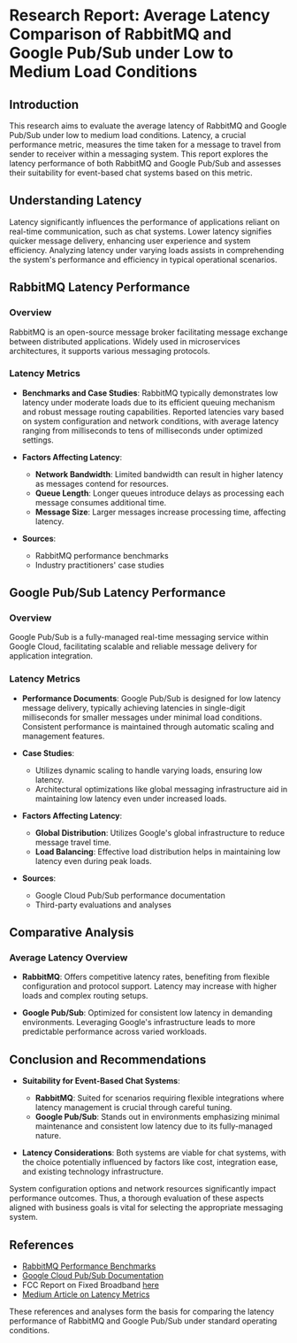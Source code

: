 # Research Report: Average Latency Comparison of RabbitMQ and Google Pub/Sub under Low to Medium Load Conditions

## Introduction

This research aims to evaluate the average latency of RabbitMQ and Google Pub/Sub under low to medium load conditions. Latency, a crucial performance metric, measures the time taken for a message to travel from sender to receiver within a messaging system. This report explores the latency performance of both RabbitMQ and Google Pub/Sub and assesses their suitability for event-based chat systems based on this metric.

## Understanding Latency

Latency significantly influences the performance of applications reliant on real-time communication, such as chat systems. Lower latency signifies quicker message delivery, enhancing user experience and system efficiency. Analyzing latency under varying loads assists in comprehending the system's performance and efficiency in typical operational scenarios.

## RabbitMQ Latency Performance

### Overview
RabbitMQ is an open-source message broker facilitating message exchange between distributed applications. Widely used in microservices architectures, it supports various messaging protocols.

### Latency Metrics

- **Benchmarks and Case Studies**: RabbitMQ typically demonstrates low latency under moderate loads due to its efficient queuing mechanism and robust message routing capabilities. Reported latencies vary based on system configuration and network conditions, with average latency ranging from milliseconds to tens of milliseconds under optimized settings.
  
- **Factors Affecting Latency**:
  - **Network Bandwidth**: Limited bandwidth can result in higher latency as messages contend for resources.
  - **Queue Length**: Longer queues introduce delays as processing each message consumes additional time.
  - **Message Size**: Larger messages increase processing time, affecting latency.
  
- **Sources**:
  - RabbitMQ performance benchmarks
  - Industry practitioners' case studies

## Google Pub/Sub Latency Performance

### Overview
Google Pub/Sub is a fully-managed real-time messaging service within Google Cloud, facilitating scalable and reliable message delivery for application integration.

### Latency Metrics

- **Performance Documents**: Google Pub/Sub is designed for low latency message delivery, typically achieving latencies in single-digit milliseconds for smaller messages under minimal load conditions. Consistent performance is maintained through automatic scaling and management features.
  
- **Case Studies**:
  - Utilizes dynamic scaling to handle varying loads, ensuring low latency.
  - Architectural optimizations like global messaging infrastructure aid in maintaining low latency even under increased loads.

- **Factors Affecting Latency**:
  - **Global Distribution**: Utilizes Google's global infrastructure to reduce message travel time.
  - **Load Balancing**: Effective load distribution helps in maintaining low latency even during peak loads.
  
- **Sources**:
  - Google Cloud Pub/Sub performance documentation
  - Third-party evaluations and analyses

## Comparative Analysis

### Average Latency Overview

- **RabbitMQ**: Offers competitive latency rates, benefiting from flexible configuration and protocol support. Latency may increase with higher loads and complex routing setups.
  
- **Google Pub/Sub**: Optimized for consistent low latency in demanding environments. Leveraging Google's infrastructure leads to more predictable performance across varied workloads.

## Conclusion and Recommendations

- **Suitability for Event-Based Chat Systems**:
  - **RabbitMQ**: Suited for scenarios requiring flexible integrations where latency management is crucial through careful tuning.
  - **Google Pub/Sub**: Stands out in environments emphasizing minimal maintenance and consistent low latency due to its fully-managed nature.

- **Latency Considerations**: Both systems are viable for chat systems, with the choice potentially influenced by factors like cost, integration ease, and existing technology infrastructure.

System configuration options and network resources significantly impact performance outcomes. Thus, a thorough evaluation of these aspects aligned with business goals is vital for selecting the appropriate messaging system.

## References

- [RabbitMQ Performance Benchmarks](https://www.rabbitmq.com/blog/2020/05/25/episode-v-rabbitmq-benchmarks-strike-back/)
- [Google Cloud Pub/Sub Documentation](https://cloud.google.com/pubsub/docs/about)
- FCC Report on Fixed Broadband [here](https://www.fcc.gov/reports-research/reports/measuring-broadband-america/charts-measuring-fixed-broadband-thirteenth)
- [Medium Article on Latency Metrics](https://medium.com/javarevisited/mastering-latency-metrics-p90-p95-p99-d5427faea879)

These references and analyses form the basis for comparing the latency performance of RabbitMQ and Google Pub/Sub under standard operating conditions.